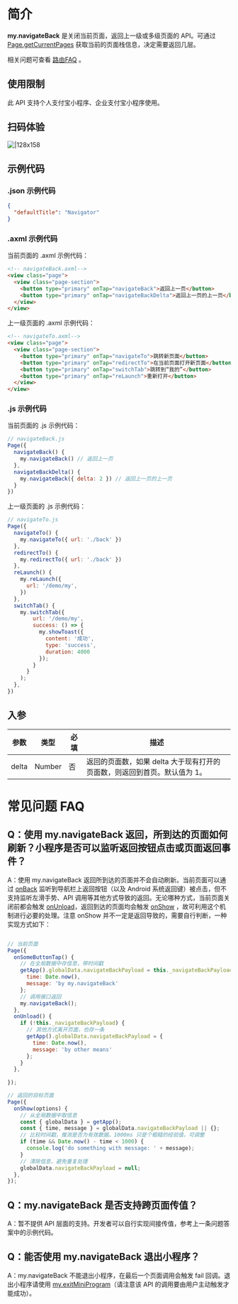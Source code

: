 # 简介
**my.navigateBack** 是关闭当前页面，返回上一级或多级页面的 API。可通过 [Page.getCurrentPages](https://opendocs.alipay.com/mini/framework/getcurrentpages) 获取当前的页面栈信息，决定需要返回几层。

相关问题可查看 [路由FAQ](https://opendocs.alipay.com/mini/api/fu8l65) 。


## 使用限制

此 API 支持个人支付宝小程序、企业支付宝小程序使用。

## 扫码体验

![|128x158](https://cdn.nlark.com/yuque/0/2021/png/179989/1637056770503-813c17f4-e76c-4870-a0c7-5aae8768a06c.png#align=left&display=inline&height=127&margin=%5Bobject%20Object%5D&name=image.png&originHeight=157&originWidth=127&size=16714&status=done&style=none&width=103)

## 示例代码

### .json 示例代码
```json
{
  "defaultTitle": "Navigator"
}
```

### .axml 示例代码
当前页面的 .axml 示例代码：
```html
<!-- navigateBack.axml-->
<view class="page">
  <view class="page-section">
    <button type="primary" onTap="navigateBack">返回上一页</button>
    <button type="primary" onTap="navigateBackDelta">返回上一页的上一页</button>
  </view>
</view>
```
上一级页面的 .axml 示例代码：
```html
<!-- navigateTo.axml-->
<view class="page">
  <view class="page-section">
    <button type="primary" onTap="navigateTo">跳转新页面</button>
    <button type="primary" onTap="redirectTo">在当前页面打开新页面</button>
    <button type="primary" onTap="switchTab">跳转到“我的”</button>
    <button type="primary" onTap="reLaunch">重新打开</button>
  </view>
</view>
```

### .js 示例代码
当前页面的 .js 示例代码：
```javascript
// navigateBack.js
Page({
  navigateBack() {
    my.navigateBack() // 返回上一页
  },
  navigateBackDelta() {
    my.navigateBack({ delta: 2 }) // 返回上一页的上一页
  }
})
```
上一级页面的 .js 示例代码：
```javascript
// navigateTo.js
Page({
  navigateTo() {
    my.navigateTo({ url: './back' })
  },
  redirectTo() {
    my.redirectTo({ url: './back' })
  },
  reLaunch() {
    my.reLaunch({
      url: '/demo/my',
    })
  },
  switchTab() {
    my.switchTab({
        url: '/demo/my',
        success: () => {
          my.showToast({
            content: '成功',
            type: 'success',
            duration: 4000
          });
        }
      }
    );
  },
})
```

## 入参
| **参数** | **类型** | **必填** | **描述** |
| --- | --- | --- | --- |
| delta | Number | 否 | 返回的页面数，如果 delta 大于现有打开的页面数，则返回到首页。默认值为 1。 |

# 常见问题 FAQ

## Q：使用 my.navigateBack 返回，所到达的页面如何刷新？小程序是否可以监听返回按钮点击或页面返回事件？
A：使用 my.navigateBack 返回所到达的页面并不会自动刷新。当前页面可以通过 [onBack](https://opendocs.alipay.com/mini/framework/page-detail#events) 监听到导航栏上返回按钮（以及 Android 系统返回键）被点击，但不支持监听左滑手势、API 调用等其他方式导致的返回。无论哪种方式，当前页面关闭前都会触发 [onUnload](https://opendocs.alipay.com/mini/framework/page-detail#onUnload\(\))，返回到达的页面均会触发 [onShow](https://opendocs.alipay.com/mini/framework/page-detail#onShow()) ，故可利用这个机制进行必要的处理。注意 onShow 并不一定是返回导致的，需要自行判断，一种实现方式如下：

```javascript

// 当前页面
Page({
  onSomeButtonTap() {
    // 在全局数据中存信息，带时间戳
    getApp().globalData.navigateBackPayload = this._navigateBackPayload = {
      time: Date.now(),
      message: 'by my.navigateBack'
    };
    // 调用接口返回
    my.navigateBack();
  },
  onUnload() {
    if (!this._navigateBackPayload) {
      // 其他方式离开页面，也存一条
      getApp().globalData.navigateBackPayload = {
        time: Date.now(),
        message: 'by other means'
      };
    }
  },
  
});

// 返回的目标页面
Page({
  onShow(options) {
    // 从全局数据中取信息
    const { globalData } = getApp();
    const { time, message } = globalData.navigateBackPayload || {};
    // 比较时间戳，推测是否为有效数据。1000ms 只是个粗糙的经验值，可调整
    if (time && Date.now() - time < 1000) {
      console.log('do something with message: ' + message);
    }
    // 清除信息，避免重复处理
    globalData.navigateBackPayload = null;
  },
});

```

## Q：my.navigateBack 是否支持跨页面传值？
A：暂不提供 API 层面的支持。开发者可以自行实现间接传值，参考上一条问题答案中的示例代码。

## Q：能否使用 my.navigateBack 退出小程序？
A：my.navigateBack 不能退出小程序，在最后一个页面调用会触发 fail 回调。退出小程序请使用 [my.exitMiniProgram](https://opendocs.alipay.com/mini/api/my.exitMiniProgram)（请注意该 API 的调用要由用户主动触发才能成功）。
